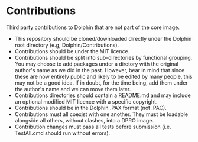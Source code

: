 # Contributions
Third party contributions to Dolphin that are not part of the core image.

* This repository should be cloned/downloaded directly under the Dolphin root directory (e.g, Dolphin/Contributions).
* Contributions should be under the MIT licence.
* Contributions should be split into sub-directories by functional grouping. You may choose to add packages under a diretory with the original author's name as we did in the past. However, bear in mind that since these are now entirely public and likely to be edited by many people, this may not be a good idea. If in doubt, for the time being, add them under the author's name and we can move them later.
* Contributions directories should contain a README.md and may include an optional modified MIT licence with a specific copyright.
* Contributions should be in the Dolphin .PAX format (not .PAC).
* Contributions must all coexist with one another. They must be loadable alongside all others, without clashes, into a DPRO image.
* Contribution changes must pass all tests before submission (i.e. TestAll.cmd should run without errors).
